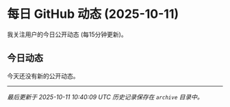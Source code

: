 # 每日 GitHub 动态 (2025-10-11)

我关注用户的今日公开动态 (每15分钟更新)。

## 今日动态

今天还没有新的公开动态。

---
*最后更新于 2025-10-11 10:40:09 UTC*
*历史记录保存在 `archive` 目录中。*
